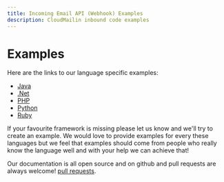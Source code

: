 ```yaml
---
title: Incoming Email API (Webhook) Examples
description: CloudMailin inbound code examples
---
```


# Examples

Here are the links to our language specific examples:

 * [Java](/receiving_email/examples/java/)
 * [.Net](/receiving_email/examples/net/)
 * [PHP](/receiving_email/examples/php/)
 * [Python](/receiving_email/examples/python/)
 * [Ruby](/receiving_email/examples/ruby/)

If your favourite framework is missing please let us know and we'll try to create an example. We would love to provide examples for every these languages but we feel that examples should come from people who really know the language well and with your help we can achieve that!

Our documentation is all open source and on github and pull requests are always welcome! [pull requests](https://github.com/cloudmailin/docs.cloudmailin.com).
